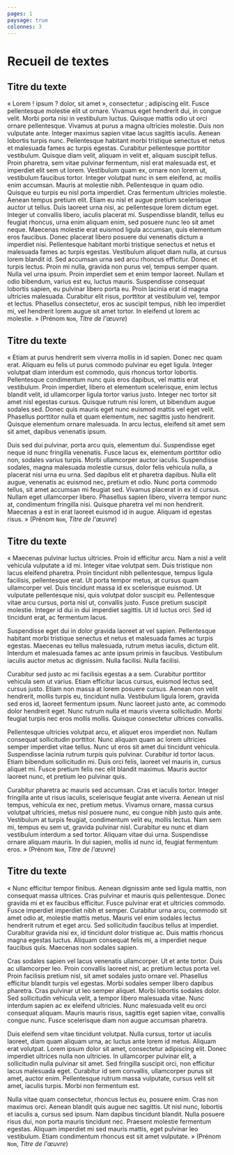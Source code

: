 ```yaml
---
pages: 1
paysage: true
colonnes: 3
---
```


# Recueil de textes

## Titre du texte

« Lorem ! ipsum ? dolor, sit amet », consectetur ; adipiscing elit. Fusce pellentesque molestie elit ut ornare. Vivamus eget hendrerit dui, in congue velit. Morbi porta nisi in vestibulum luctus. Quisque mattis odio ut orci ornare pellentesque. Vivamus at purus a magna ultricies molestie. Duis non vulputate ante. Integer maximus sapien vitae lacus sagittis iaculis.
Aenean lobortis turpis nunc. Pellentesque habitant morbi tristique senectus et netus et malesuada fames ac turpis egestas. Curabitur pellentesque porttitor vestibulum. Quisque diam velit, aliquam in velit et, aliquam suscipit tellus. Proin pharetra, sem vitae pulvinar fermentum, nisl erat malesuada est, et imperdiet elit sem ut lorem. Vestibulum quam ex, ornare non lorem ut, vestibulum faucibus tortor. Integer volutpat nunc in sem eleifend, ac mollis enim accumsan. Mauris at molestie nibh. Pellentesque in quam odio. Quisque eu turpis eu nisl porta imperdiet.
Cras fermentum ultricies molestie. Aenean tempus pretium elit. Etiam eu nisl et augue pretium scelerisque auctor ut tellus. Duis laoreet urna nisi, ac pellentesque lorem dictum eget. Integer ut convallis libero, iaculis placerat mi. Suspendisse blandit, tellus eu feugiat rhoncus, urna enim aliquam enim, sed posuere nunc leo sit amet neque. Maecenas molestie erat euismod ligula accumsan, quis elementum eros faucibus. Donec placerat libero posuere dui venenatis dictum a imperdiet nisi.
Pellentesque habitant morbi tristique senectus et netus et malesuada fames ac turpis egestas. Vestibulum aliquet diam nulla, at cursus lorem blandit id. Sed accumsan urna sed arcu rhoncus efficitur. Donec et turpis lectus. Proin mi nulla, gravida non purus vel, tempus semper quam. Nulla vel urna ipsum. Proin imperdiet sem et enim tempor laoreet. Nullam et odio bibendum, varius est eu, luctus mauris. Suspendisse consequat lobortis sapien, eu pulvinar libero porta eu. Proin lacinia erat id magna ultricies malesuada. Curabitur elit risus, porttitor at vestibulum vel, tempor et lectus. Phasellus consectetur, eros ac suscipit tempus, nibh leo imperdiet mi, vel hendrerit lorem augue sit amet tortor. In eleifend ut lorem ac molestie. » (Prénom `Nom`, _Titre de l'œuvre_)

## Titre du texte

« Etiam at purus hendrerit sem viverra mollis in id sapien. Donec nec quam erat. Aliquam eu felis ut purus commodo pulvinar eu eget ligula. Integer volutpat diam interdum est commodo, quis rhoncus tortor lobortis. Pellentesque condimentum nunc quis eros dapibus, vel mattis erat vestibulum. Proin imperdiet, libero et elementum scelerisque, enim lectus blandit velit, id ullamcorper ligula tortor varius justo. Integer nec tortor sit amet nisl egestas cursus. Quisque rutrum nisi lorem, ut bibendum augue sodales sed. Donec quis mauris eget nunc euismod mattis vel eget velit. Phasellus porttitor nulla et quam elementum, nec sagittis justo hendrerit. Quisque elementum ornare malesuada. In arcu lectus, eleifend sit amet sem sit amet, dapibus venenatis ipsum.

Duis sed dui pulvinar, porta arcu quis, elementum dui. Suspendisse eget neque id nunc fringilla venenatis. Fusce lacus ex, elementum porttitor odio non, sodales varius turpis. Morbi ullamcorper auctor iaculis. Suspendisse sodales, magna malesuada molestie cursus, dolor felis vehicula nulla, a placerat nisi urna eu urna. Sed dapibus elit et pharetra dapibus. Nulla elit augue, venenatis ac euismod nec, pretium et odio. Nunc porta commodo tellus, sit amet accumsan mi feugiat sed. Vivamus placerat in ex id cursus. Nullam eget ullamcorper libero. Phasellus sapien libero, viverra tempor nunc at, condimentum fringilla nisi. Quisque pharetra vel mi non hendrerit. Maecenas a est in erat laoreet euismod id in augue. Aliquam id egestas risus. » (Prénom `Nom`, _Titre de l'œuvre_)

## Titre du texte

« Maecenas pulvinar luctus ultricies. Proin id efficitur arcu. Nam a nisl a velit vehicula vulputate a id mi. Integer vitae volutpat sem. Duis tristique non lacus eleifend pharetra. Proin tincidunt nibh pellentesque, tempus ligula facilisis, pellentesque erat. Ut porta tempor metus, at cursus quam ullamcorper vel. Duis tincidunt massa id ex scelerisque euismod. Ut vulputate pellentesque nisi, quis volutpat dolor suscipit eu. Pellentesque vitae arcu cursus, porta nisl ut, convallis justo. Fusce pretium suscipit molestie. Integer id dui in dui imperdiet sagittis. Ut id luctus orci. Sed id tincidunt erat, ac fermentum lacus.

Suspendisse eget dui in dolor gravida laoreet at vel sapien. Pellentesque habitant morbi tristique senectus et netus et malesuada fames ac turpis egestas. Maecenas eu tellus malesuada, rutrum metus iaculis, dictum elit. Interdum et malesuada fames ac ante ipsum primis in faucibus. Vestibulum iaculis auctor metus ac dignissim. Nulla facilisi. Nulla facilisi.

Curabitur sed justo ac mi facilisis egestas a a sem. Curabitur porttitor vehicula sem ut varius. Etiam efficitur lacus cursus, euismod lectus sed, cursus justo. Etiam non massa at lorem posuere cursus. Aenean non velit hendrerit, mollis turpis eu, tincidunt nulla. Vestibulum ligula lorem, gravida sed eros id, laoreet fermentum ipsum. Nunc laoreet justo ante, ac commodo dolor hendrerit eget. Nunc rutrum nulla et mauris viverra sollicitudin. Morbi feugiat turpis nec eros mollis mollis. Quisque consectetur ultrices convallis.

Pellentesque ultricies volutpat arcu, et aliquet eros imperdiet non. Nullam consequat sollicitudin porttitor. Nunc aliquam quam ac lorem ultricies semper imperdiet vitae tellus. Nunc ut eros sit amet dui tincidunt vehicula. Suspendisse lacinia rutrum turpis quis pulvinar. Curabitur id tortor lacus. Etiam bibendum sollicitudin mi. Duis orci felis, laoreet vel mauris in, cursus aliquet mi. Fusce pretium felis nec elit blandit maximus. Mauris auctor laoreet nunc, et pretium leo pulvinar quis.

Curabitur pharetra ac mauris sed accumsan. Cras et iaculis tortor. Integer fringilla ante ut risus iaculis, scelerisque feugiat ante viverra. Aenean ut nisl tempus, vehicula ex nec, pretium metus. Vivamus ornare, massa cursus volutpat ultricies, metus nisl posuere nunc, eu congue nibh justo quis ante. Vestibulum at turpis feugiat, condimentum velit eu, mollis lectus. Nam sem mi, tempus eu sem ut, gravida pulvinar nisl. Curabitur eu nunc et diam vestibulum interdum a sed tortor. Aliquam vitae dui urna. Suspendisse ornare aliquam mauris. In dui sapien, mollis id nunc id, feugiat fermentum eros. » (Prénom `Nom`, _Titre de l'œuvre_)


## Titre du texte


« Nunc efficitur tempor finibus. Aenean dignissim ante sed ligula mattis, non consequat massa ultrices. Cras pulvinar et mauris quis pellentesque. Donec gravida mi et ex faucibus efficitur. Fusce pulvinar erat et ultricies commodo. Fusce imperdiet imperdiet nibh et semper. Curabitur urna arcu, commodo sit amet odio at, molestie mattis metus. Mauris vel enim sodales lectus hendrerit rutrum et eget arcu. Sed sollicitudin faucibus tellus at imperdiet. Curabitur gravida nisi ex, id tincidunt dolor tristique ac. Duis mattis rhoncus magna egestas luctus. Aliquam consequat felis mi, a imperdiet neque faucibus quis. Maecenas non sodales sapien.

Cras sodales sapien vel lacus venenatis ullamcorper. Ut et ante tortor. Duis ac ullamcorper leo. Proin convallis laoreet nisl, ac pretium lectus porta vel. Proin facilisis pretium nisl, sit amet sodales justo ornare vel. Phasellus efficitur blandit turpis vel egestas. Morbi sodales semper libero dapibus pharetra. Cras pulvinar ut leo semper aliquet. Morbi lobortis sodales dolor. Sed sollicitudin vehicula velit, a tempor libero malesuada vitae. Nunc interdum sapien ac ex eleifend ultricies. Nunc malesuada velit eu orci consequat aliquam. Mauris mauris risus, sagittis eget sapien vitae, convallis congue nunc. Fusce scelerisque diam non augue accumsan pharetra.

Duis eleifend sem vitae tincidunt volutpat. Nulla cursus, tortor ut iaculis laoreet, diam quam aliquam urna, ac luctus ante lorem id metus. Aliquam erat volutpat. Lorem ipsum dolor sit amet, consectetur adipiscing elit. Donec imperdiet ultrices nulla non ultricies. In ullamcorper pulvinar elit, a sollicitudin nulla pulvinar sit amet. Sed fringilla suscipit orci, non efficitur lacus malesuada eget. Curabitur id sem convallis, ullamcorper purus sit amet, auctor enim. Pellentesque rutrum massa vulputate, cursus velit sit amet, iaculis turpis. Morbi non fermentum est.

Nulla vitae quam consectetur, rhoncus lectus eu, posuere enim. Cras non maximus orci. Aenean blandit quis augue nec sagittis. Ut nisl nunc, lobortis et iaculis a, cursus sed ipsum. Nam dapibus tincidunt blandit. Nulla posuere risus dui, non porta mauris tincidunt nec. Praesent molestie fermentum egestas. Aliquam imperdiet mi sed mauris mattis, eget pulvinar leo vestibulum. Etiam condimentum rhoncus est sit amet vulputate. » (Prénom `Nom`, _Titre de l'œuvre_)